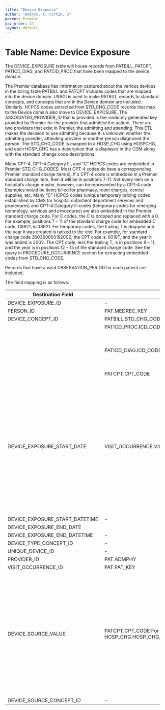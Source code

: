 ```yaml
---
title: "Device Exposure"
author: "Andryc, A; Fortin, S"
parent: Premier
nav_order: 14
layout: default
---
```


# Table Name: Device Exposure

The DEVICE_EXPOSURE table will house records from PATBILL, PATCPT, PATICD_DIAG, and PATCID_PROC that have been mapped to the device domain.  

The Premier database has information captured about the various devices in the billing table PATBILL and PATCPT includes codes that are mapped into the device domain. USAGI is used to make PATBILL records to standard concepts, and concepts that are in the Device domain are included. Similarly, HCPCS codes extracted from STD_CHG_CODE records that map to the Device domain also move to DEVICE_EXPOSURE. The ASSOCIATED_PROVIDER_ID that is provided is the randomly generated key provided by Premier for the provider that admitted the patient. There are two providers that exist in Premier, the admitting and attending. This ETL makes the decision to use admitting because it is unknown whether the admitting provider, attending provider or another person diagnosed the person. The STD_CHG_CODE is mapped to a HOSP_CHG using HOSPCHG, and each HOSP_CHG has a description that is displayed in the CDM along with the standard change code descriptions.  

Many CPT-4, CPT-4 Category III, and “C” HCPCS codes are embedded in Premier STD_CHG_CODES.  Most CPT-4 codes do have a corresponding Premier standard charge item(s). If a CPT-4 code is embedded in a Premier standard charge item, then it will be in positions 7-11. Not every item on a hospital’s charge master, however, can be represented by a CPT-4 code. Examples would be items billed for pharmacy, room charges, central supplies, etc. Many “C” HCPCS codes (unique temporary pricing codes established by CMS for hospital outpatient department services and procedures) and CPT-4 Category III codes (temporary codes for emerging technology, services and procedures) are also embedded in the Premier standard charge code. For C codes, the C is dropped and replaced with a 0. For example, positions 7 – 11 of the standard charge code for embedded C code, C8921, is 08921. For temporary codes, the trailing T is dropped and the year it was created is tacked to the end. For example, for standard charge code 360360000192002, the CPT code is  0019T, and the year it was added is 2002. The CPT code, less the trailing T, is in positions 8 – 11, and the year is in positions 12 – 15 of the standard charge code. See the query in PROCEDURE_OCCURRENCE section for extracting embedded codes from STD_CHG_CODE. 

Records that have a valid OBSERVATION_PERIOD for each patient are included. 

The field mapping is as follows: 

| Destination Field  | Source Field  | Applied Rule  | Comment  |
| --- | --- | --- | --- |
| DEVICE_EXPOSURE_ID  | -  | System-generated  |  |
| PERSON_ID  | PAT.MEDREC_KEY  |  |  |
| DEVICE_CONCEPT_ID  | PATBILL.STD_CHG_CODE  | QUERY:SOURCE To STANDARD:  |  |
|  | PATICD_PROC.ICD_CODE  |  |  |
|  | PATICD_DIAG.ICD_CODE  | SELECT TARGET_CONCEPT_ID FROM CTE_VOCAB_MAP WHERE SOURCE_VOCABULARY_ID IN ('HCPCS', 'ICD10CM', 'JNJ_PMR_PROC_CHRG_CD') AND TARGET_DOMAIN_ID IN ('Device')  |  |
|  | PATCPT.CPT_CODE   |  |  |
| DEVICE_EXPOSURE_START_DATE  | VISIT_OCCURRENCE.VISIT_END_DATE  or  VISIT_OCCURRENCE.VISIT_START_DATE   PATBILL.SERV_DAY  |  | If the device is a CPT code or HCPCS code then discharge date is used as device date because the exact date is unknown. If the row is coming from PATBILL then a combination or admit date and service date is used.  |
| DEVICE_EXPOSURE_START_DATETIME  | -  | NULL  |  |
| DEVICE_EXPOSURE_END_DATE  |    |  |  |
| DEVICE_EXPOSURE_END_DATETIME  | -  | NULL  |  |
| DEVICE_TYPE_CONCEPT_ID  | -  | 44818705Inferred from procedure claim  |  |
| UNIQUE_DEVICE_ID  | -  | NULL  |  |
| PROVIDER_ID  | PAT.ADMPHY  |  |  |
| VISIT_OCCURRENCE_ID  | PAT.PAT_KEY  |  |  |
| DEVICE_SOURCE_VALUE  | PATCPT.CPT_CODE For all other procedures: CHGMSTR.STD_CHG_CODE_DESC/ HOSP_CHG.HOSP_CHG_DESC   | SELECT SOURCE_VALUE FROM  ( SELECT CONCAT(STD_CHG_DESC, ' / ', HOSP_CHG_DESC) AS SOURCE_VALUE FROM PATBILL A JOIN CHGMSTR B ON A.STD_CHG_CODE=B.STD_CHG_CODE JOIN hospchg C ON A.hosp_chg_id=C.hosp_chg_id  ) A UNION ( SELECT CPT_CODE AS SOURCE_VALUE FROM PATCPT )  | To preserve the most detailed description of procedures, if hospital charge descriptions are available, they are to be used, otherwise standard charge code description is displayed  |
| DEVICE_SOURCE_CONCEPT_ID  | -  | NULL  |  |
